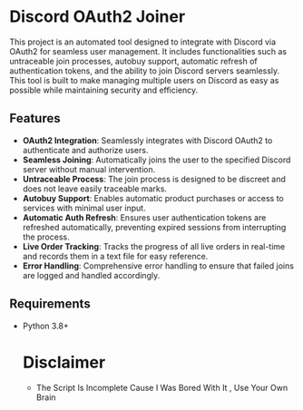 # Discord OAuth2 Joiner

This project is an automated tool designed to integrate with Discord via OAuth2 for seamless user management. It includes functionalities such as untraceable join processes, autobuy support, automatic refresh of authentication tokens, and the ability to join Discord servers seamlessly. This tool is built to make managing multiple users on Discord as easy as possible while maintaining security and efficiency.

## Features

- **OAuth2 Integration**: Seamlessly integrates with Discord OAuth2 to authenticate and authorize users.
- **Seamless Joining**: Automatically joins the user to the specified Discord server without manual intervention.
- **Untraceable Process**: The join process is designed to be discreet and does not leave easily traceable marks.
- **Autobuy Support**: Enables automatic product purchases or access to services with minimal user input.
- **Automatic Auth Refresh**: Ensures user authentication tokens are refreshed automatically, preventing expired sessions from interrupting the process.
- **Live Order Tracking**: Tracks the progress of all live orders in real-time and records them in a text file for easy reference.
- **Error Handling**: Comprehensive error handling to ensure that failed joins are logged and handled accordingly.

## Requirements

- Python 3.8+



  # Disclaimer
  - The Script Is Incomplete Cause I Was Bored With It , Use Your Own Brain
